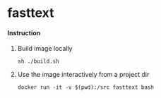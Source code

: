 # fasttext

#### Instruction

1. Build image locally

    ```sh ./build.sh```
1. Use the image interactively from a project dir

    ```docker run -it -v $(pwd):/src fasttext bash```
